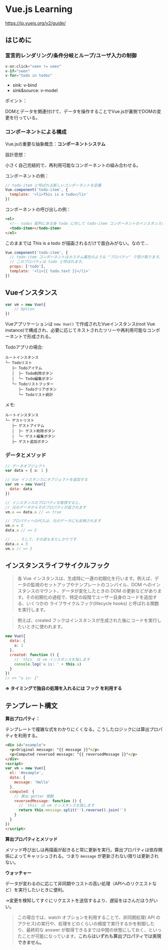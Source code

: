 # Vue.js Learning 

https://jp.vuejs.org/v2/guide/

## はじめに

### 宣言的レンダリング/条件分岐とループ/ユーザ入力の制御

```JavaScript
v-on:click="seen != seen"
v-if="seen"
v-for="todo in todos"
```

- sink: v-bind
- sink&source: v-model

ポイント：

DOMとデータを関連付けて、データを操作することでVue.jsが裏側でDOMの変更を行っている。

### コンポーネントによる構成

Vue.jsの重要な抽象概念：**コンポーネントシステム**

設計思想：

小さく自己完結的で、再利用可能なコンポーネントの組み合わせる。

コンポーネントの例：

```JavaScript
// todo-item と呼ばれる新しいコンポーネントを定義
Vue.component('todo-item', {
  template: '<li>This is a todo</li>'
})
```

コンポーネントの呼び出しの例：

```HTML
<ol>
  <!-- todos 配列にある各 todo に対して todo-item コンポーネントのインスタンスを作成する -->
  <todo-item></todo-item>
</ol>
```

このままでは This is a todo が描画されるだけで面白みがない。なので...

```JavaScript
Vue.component('todo-item', {
  // todo-item コンポーネントはカスタム属性のような "プロパティ" で受け取ります。
  // このプロパティは todo と呼ばれます。
  props: ['todo'],
  template: '<li>{{ todo.text }}</li>'
})
```

## Vueインスタンス

```JavaScript
var vm = new Vue({
    // Option
})
```

Vueアプリケーションは `new Vue()` で作成されたVueインスタンス(root Vue instance)で構成され、必要に応じてネストされたツリーや再利用可能なコンポーネントで形成される。

Todoアプリの場合:

```Text
ルートインスタンス
└─ Todoリスト
   ├─ Todoアイテム
   │  ├─ Todo削除ボタン
   │  └─ Todo編集ボタン
   └─ Todoリストフッター
      ├─ Todoクリアボタン
      └─ Todoリスト統計
```

メモ:

```
ルートインスタンス
└─ ゲストリスト
   ├─ ゲストアイテム
   │  ├─ ゲスト削除ボタン
   │  └─ ゲスト編集ボタン
   ├─ ゲスト追加ボタン
```

### データとメソッド

```JavaScript
// データオブジェクト
var data = { a: 1 }

// Vue インスタンスにオブジェクトを追加する
var vm = new Vue({
  data: data
})

// インスタンスのプロパティを取得すると、
// 元のデータからそのプロパティが返されます
vm.a == data.a // => true

// プロパティへの代入は、元のデータにも反映されます
vm.a = 2
data.a // => 2

// ... そして、その逆もまたしかりです
data.a = 3
vm.a // => 3
```

## インスタンスライフサイクルフック

> 各 Vue インスタンスは、生成時に一連の初期化を行います。例えば、データの監視のセットアップやテンプレートのコンパイル、DOM へのインスタンスのマウント、データが変化したときの DOM の更新などがあります。その初期化の過程で、特定の段階でユーザー自身のコードを追加する、いくつかの ライフサイクルフック(lifecycle hooks) と呼ばれる関数を実行します。

> 例えば、created フックはインスタンスが生成された後にコードを実行したいときに使われます。

```JavaScript
new Vue({
  data: {
    a: 1
  },
  created: function () {
    // `this` は vm インスタンスを指します
    console.log('a is: ' + this.a)
  }
})
// => "a is: 1"
```

**=> タイミングで独自の処理を入れるには フック を利用する**

## テンプレート構文

**算出プロパティ：**

テンプレートで複雑な式をわかりにくくなる。こうしたロジックには算出プロパティを利用する。

```HTML
<div id="example">
  <p>Original message: "{{ message }}"</p>
  <p>Computed reversed message: "{{ reversedMessage }}"</p>
</div>
<script>
var vm = new Vue({
  el: '#example',
  data: {
    message: 'Hello'
  },
  computed: {
    // 算出 getter 関数
    reversedMessage: function () {
      // `this` は vm インスタンスを指します
      return this.message.split('').reverse().join('')
    }
  }
})
</script>
```

**算出プロパティとメソッド**

メソッド呼び出しは再描画が起きると常に更新を実行。算出プロパティは依存関係によってキャッシュされる。つまり `message` が更新されない限りは更新されない。

**ウォッチャー**

データが変わるのに応じて非同期やコストの高い処理（APIへのリクエストなど）を実行したいときに便利。

→変更を検知してすぐにリクエストを送信するより、遅延をはさんだほうがいい。

> この場合では、watch オプションを利用することで、非同期処理( API のアクセス)の実行や、処理をどのくらいの頻度で実行するかを制御したり、最終的な answer が取得できるまでは中間の状態にしておく、といったことが可能になっています。**これらはいずれも算出プロパティでは実現できません。**

